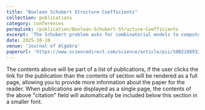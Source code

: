 ```yaml
---
title: "Boolean Schubert Structure Coefficients"
collection: publications
category: conferences
permalink: /publication/Boolean-Schubert-Structure-Coefficients
excerpt: 'The Schubert problem asks for combinatorial models to compute structure constants of the cohomology ring with respect to Schubert classes and has been an important open problem in algebraic geometry and combinatorics that guided fruitful research for decades. In this paper, we provide an explicit formula for the (equivariant) Schubert structure constants $c_{uv}^w$ across all Lie types when the elements $u,v,w$ are boolean. In particular, in type $A$, all Schubert structure constants on boolean elements are either $0$ or $1$.'
date: 2025-10-10
venue: 'Journal of Algebra'
paperurl: 'https://www.sciencedirect.com/science/article/pii/S0021869325005575'
---
```


The contents above will be part of a list of publications, if the user clicks the link for the publication than the contents of section will be rendered as a full page, allowing you to provide more information about the paper for the reader. When publications are displayed as a single page, the contents of the above "citation" field will automatically be included below this section in a smaller font.
